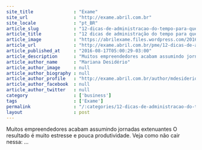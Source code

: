 ```yaml
---
site_title               : "Exame"
site_url                 : "http://exame.abril.com.br"
site_locale              : "pt_BR"
article_slug             : "12-dicas-de-administracao-do-tempo-para-quem-e-empreendedor"
article_title            : "12 dicas de administração do tempo para quem é empreendedor"
article_image            : "https://abrilexame.files.wordpress.com/2016/09/size_960_16_9_tempo8.jpg?quality=70&strip=all&w=960"
article_url              : "http://exame.abril.com.br/pme/12-dicas-de-administracao-do-tempo-para-quem-e-empreendedor/"
article_published_at     : "2016-08-17T05:00:29-03:00"
article_description      : "Muitos empreendedores acabam assumindo jornadas extenuantes O resultado é muito estresse e pouca produtividade. Veja como não cair nessa: ..."
article_author_name      : "Mariana Desidério"
article_author_image     : null
article_author_biography : null
article_author_profile   : "http://exame.abril.com.br/author/mdesiderioexame/"
article_author_facebook  : null
article_author_twitter   : null
category                 : ['business']
tags                     : ['Exame']
permalink                : "/:categories/12-dicas-de-administracao-do-tempo-para-quem-e-empreendedor/"
layout                   : post
---
```


Muitos empreendedores acabam assumindo jornadas extenuantes O resultado é muito estresse e pouca produtividade. Veja como não cair nessa: ...
